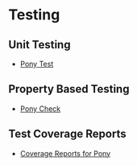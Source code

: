# Testing

## Unit Testing

- [Pony Test](https://stdlib.ponylang.io/pony_test--index/)

## Property Based Testing

- [Pony Check](https://stdlib.ponylang.io/pony_check--index/)

## Test Coverage Reports

- [Coverage Reports for Pony](pony-coverage.md)
